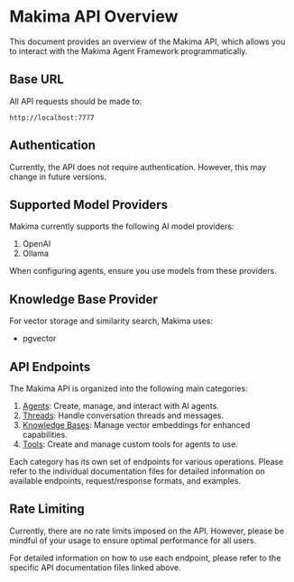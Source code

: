 # Makima API Overview

This document provides an overview of the Makima API, which allows you to interact with the Makima Agent Framework programmatically.

## Base URL

All API requests should be made to:

```plaintext
http://localhost:7777
```

## Authentication

Currently, the API does not require authentication. However, this may change in future versions.

## Supported Model Providers

Makima currently supports the following AI model providers:

1. OpenAI
2. Ollama

When configuring agents, ensure you use models from these providers.

## Knowledge Base Provider

For vector storage and similarity search, Makima uses:

- pgvector

## API Endpoints

The Makima API is organized into the following main categories:

1. [Agents](./agents.md): Create, manage, and interact with AI agents.
2. [Threads](./threads.md): Handle conversation threads and messages.
3. [Knowledge Bases](./knowledge_bases.md): Manage vector embeddings for enhanced capabilities.
4. [Tools](./tools.md): Create and manage custom tools for agents to use.

Each category has its own set of endpoints for various operations. Please refer to the individual documentation files for detailed information on available endpoints, request/response formats, and examples.

## Rate Limiting

Currently, there are no rate limits imposed on the API. However, please be mindful of your usage to ensure optimal performance for all users.

For detailed information on how to use each endpoint, please refer to the specific API documentation files linked above.
